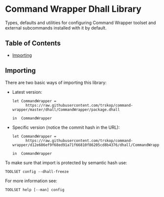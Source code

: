 # Command Wrapper Dhall Library

Types, defaults and utilities for configuring Command Wrapper toolset and
external subcommands installed with it by default.


## Table of Contents

*   [Importing](#importing)


## Importing

There are two basic ways of importing this library:

*   Latest version:

    ```Dhall
    let CommandWrapper =
          https://raw.githubusercontent.com/trskop/command-wrapper/master/dhall/CommandWrapper/package.dhall

    in  CommandWrapper
    ```

*   Specific version (notice the commit hash in the URL):

    ```Dhall
    let CommandWrapper =
          https://raw.githubusercontent.com/trskop/command-wrapper/d12e686ef9f68ed91a71f66810f86205cd8b4376/dhall/CommandWrapper/package.dhall

    in  CommandWrapper
    ```

To make sure that import is protected by semantic hash use:

```
TOOLSET config --dhall-freeze
```

For more information see:

```
TOOLSET help [--man] config
```
